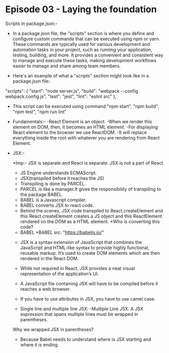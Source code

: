 # Episode 03 - Laying the foundation

Scripts in package.json:-
 * In a package.json file, the "scripts" section is where you define and configure custom commands that can be executed using npm or yarn. These commands are typically used for various development and automation tasks in your project, such as running your application, testing, building, and more. It provides a convenient and consistent way to manage and execute these tasks, making development workflows easier to manage and share among team members.

 * Here's an example of what a "scripts" section might look like in a package.json file:

 "scripts": {
    "start": "node server.js",
    "build": "webpack --config webpack.config.js",
    "test": "jest",
    "lint": "eslint src"
  },

 * This script can be executed using command "npm start", "npm build", "npm test", "npm run lint"

* Fundamentals:-
 -React Element is an object.
 -When we render this element on DOM, then, it becomes an HTML element.
 -For displaying React element to the browser we use ReactDOM.
 -It will replace everything inside the root with whatever you are rendering from React Element.

* JSX:-

  *Imp:- JSX is separate and React is separate. JSX is not a part of React.
  * JS Engine understands ECMAScript.
  * JSX(transpiled before it reaches the JS)
  * Transpiling is done by PARCEL.
  * PARCEL is like a manager.It gives the responsibility   of transpiling to the package BABEL. 
   * BABEL is a Javascript compiler.
   * BABEL converts JSX to react code.
   * Behind the scenes, JSX code transpiled to React.createElement and this React.createElement creates a JS object and this ReactElement rendered on the DOM as a HTML element. 
   *Who is converting this code? 
   - BABEL
   *BABEL src: "https://babeljs.io/"


  * JSX is a syntax extension of JavaScript that combines the JavaScript and HTML-like syntax to provide highly functional, reusable markup. It’s used to create DOM elements which are then rendered in the React DOM.

  * While not required in React, JSX provides a neat visual representation of the application’s UI.

  * A JavaScript file containing JSX will have to be compiled before it reaches a web browser.

  * If you have to use attributes in JSX, you have to use camel case.

  * Single line and multiple line JSX:
  -Multiple Line JSX: A JSX expression that spans multiple lines must be wrapped in parentheses.

  Why we wrapped JSX in parentheses?
  - Because Babel needs to understand where is JSX starting and where it is ending.


 